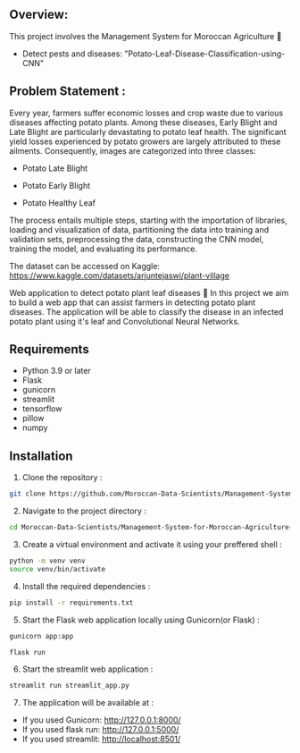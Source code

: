 ## Overview:

This project involves the Management System for Moroccan Agriculture 🌱

- Detect pests and diseases: "Potato-Leaf-Disease-Classification-using-CNN"
  
## Problem Statement :

Every year, farmers suffer economic losses and crop waste due to various diseases affecting potato plants. Among these diseases, Early Blight and Late Blight are particularly devastating to potato leaf health. The significant yield losses experienced by potato growers are largely attributed to these ailments. Consequently, images are categorized into three classes:

- Potato Late Blight

- Potato Early Blight

- Potato Healthy Leaf

The process entails multiple steps, starting with the importation of libraries, loading and visualization of data, partitioning the data into training and validation sets, preprocessing the data, constructing the CNN model, training the model, and evaluating its performance.

The dataset can be accessed on Kaggle: https://www.kaggle.com/datasets/arjuntejaswi/plant-village

Web application to detect potato plant leaf diseases 🍃
In this project we aim to build a web app that can assist farmers in detecting potato plant diseases. The application will be able to classify the disease in an infected potato plant using it's leaf and Convolutional Neural Networks.


## Requirements

* Python 3.9 or later
* Flask
* gunicorn
* streamlit
* tensorflow
* pillow
* numpy
  
## Installation

1. Clone the repository :
```bash
git clone https://github.com/Moroccan-Data-Scientists/Management-System-for-Moroccan-Agriculture-
```
2. Navigate to the project directory  :
```bash
cd Moroccan-Data-Scientists/Management-System-for-Moroccan-Agriculture-
```
3. Create a virtual environment and activate it using your preffered shell :
```bash
python -m venv venv
source venv/bin/activate
```
4. Install the required dependencies :
```bash
pip install -r requirements.txt
```
5. Start the Flask web application locally using Gunicorn(or Flask) :
```bash
gunicorn app:app
```
```bash
flask run
```
6. Start the streamlit web application :
```bash
streamlit run streamlit_app.py
```
7. The application will be available at :
* If you used Gunicorn: <http://127.0.0.1:8000/>
* If you used flask run: <http://127.0.0.1:5000/>
* If you used streamlit: <http://localhost:8501/>

